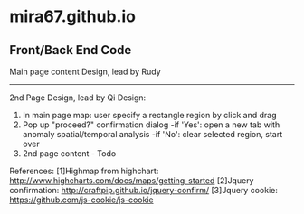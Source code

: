 # mira67.github.io
Front/Back End Code 
---------------------------------------
Main page content Design, lead by Rudy


---------------------------------------
2nd Page Design, lead by Qi
Design:
1. In main page map: user specify a rectangle region by click and drag
2. Pop up "proceed?" confirmation dialog
  -if 'Yes': open a new tab with anomaly spatial/temporal analysis
  -if 'No': clear selected region, start over
3. 2nd page content - Todo

References:
[1]Highmap from highchart: http://www.highcharts.com/docs/maps/getting-started
[2]Jquery confirmation: http://craftpip.github.io/jquery-confirm/
[3]Jquery cookie: https://github.com/js-cookie/js-cookie

